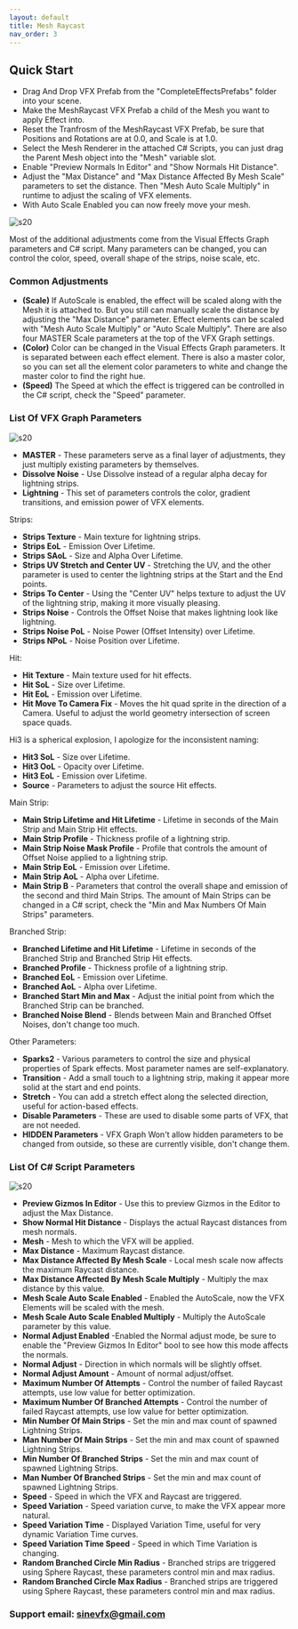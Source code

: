 ```yaml
---
layout: default
title: Mesh Raycast
nav_order: 3
---
```


## Quick Start

* Drag And Drop VFX Prefab from the "CompleteEffectsPrefabs" folder into your scene.
* Make the MeshRaycast VFX Prefab a child of the Mesh you want to apply Effect into.
* Reset the Tranfrosm of the MeshRaycast VFX Prefab, be sure that Positions and Rotations are at 0.0, and Scale is at 1.0.
* Select the Mesh Renderer in the attached C# Scripts, you can just drag the Parent Mesh object into the "Mesh" variable slot.
* Enable "Preview Normals In Editor" and "Show Normals Hit Distance".
* Adjust the "Max Distance" and "Max Distance Affected By Mesh Scale" parameters to set the distance. Then "Mesh Auto Scale Multiply" in runtime to adjust the scaling of VFX elements.
* With Auto Scale Enabled you can now freely move your mesh.

![s20](/assets/images/04.png)

Most of the additional adjustments come from the Visual Effects Graph parameters and C# script. Many parameters can be changed, you can control the color, speed, overall shape of the strips, noise scale, etc.

### Common Adjustments

* **(Scale)** If AutoScale is enabled, the effect will be scaled along with the Mesh it is attached to. But you still can manually scale the distance by adjusting the "Max Distance" parameter. Effect elements can be scaled with "Mesh Auto Scale Multiply" or "Auto Scale Multiply". There are also four MASTER Scale parameters at the top of the VFX Graph settings.
* **(Color)** Color can be changed in the Visual Effects Graph parameters. It is separated between each effect element. There is also a master color, so you can set all the element color parameters to white and change the master color to find the right hue.
* **(Speed)** The Speed at which the effect is triggered can be controlled in the C# script, check the "Speed" parameter.

### List Of VFX Graph Parameters

![s20](/assets/images/03.png)

* **MASTER** -  These parameters serve as a final layer of adjustments, they just multiply existing parameters by themselves.
* **Dissolve Noise** - Use Dissolve instead of a regular alpha decay for lightning strips.
* **Lightning** - This set of parameters controls the color, gradient transitions, and emission power of VFX elements.
 
Strips:
* **Strips Texture** - Main texture for lightning strips.
* **Strips EoL** - Emission Over Lifetime.
* **Strips SAoL** - Size and Alpha Over Lifetime.
* **Strips UV Stretch and Center UV** - Stretching the UV, and the other parameter is used to center the lightning strips at the Start and the End points.
* **Strips To Center** - Using the "Center UV" helps texture to adjust the UV of the lightning strip, making it more visually pleasing.
* **Strips Noise** - Controls the Offset Noise that makes lightning look like lightning.
* **Strips Noise PoL** - Noise Power (Offset Intensity) over Lifetime.
* **Strips NPoL** - Noise Position over Lifetime.

Hit:
* **Hit Texture** - Main texture used for hit effects.
* **Hit SoL** - Size over Lifetime.
* **Hit EoL** - Emission over Lifetime.
* **Hit Move To Camera Fix** - Moves the hit quad sprite in the direction of a Camera. Useful to adjust the world geometry intersection of screen space quads.

Hi3 is a spherical explosion, I apologize for the inconsistent naming:
* **Hit3 SoL** - Size over Lifetime.
* **Hit3 OoL** - Opacity over Lifetime.
* **Hit3 EoL** - Emission over Lifetime.
* **Source** - Parameters to adjust the source Hit effects.

Main Strip:
* **Main Strip Lifetime and Hit Lifetime** - Lifetime in seconds of the Main Strip and Main Strip Hit effects.
* **Main Strip Profile** - Thickness profile of a lightning strip.
* **Main Strip Noise Mask Profile** - Profile that controls the amount of Offset Noise applied to a lightning strip.
* **Main Strip EoL** - Emission over Lifetime.
* **Main Strip AoL** - Alpha over Lifetime.
* **Main Strip B** - Parameters that control the overall shape and emission of the second and third Main Strips. The amount of Main Strips can be changed in a C# script, check the "Min and Max Numbers Of Main Strips" parameters.

Branched Strip:
* **Branched Lifetime and Hit Lifetime** - Lifetime in seconds of the Branched Strip and Branched Strip Hit effects.
* **Branched Profile** - Thickness profile of a lightning strip.
* **Branched EoL** - Emission over Lifetime.
* **Branched AoL** - Alpha over Lifetime.
* **Branched Start Min and Max** - Adjust the initial point from which the Branched Strip can be branched.
* **Branched Noise Blend** - Blends between Main and Branched Offset Noises, don't change too much.

Other Parameters:
* **Sparks2** - Various parameters to control the size and physical properties of Spark effects. Most parameter names are self-explanatory.
* **Transition** - Add a small touch to a lightning strip, making it appear more solid at the start and end points.
* **Stretch** - You can add a stretch effect along the selected direction, useful for action-based effects.
* **Disable Parameters** - These are used to disable some parts of VFX, that are not needed.
* **HIDDEN Parameters** - VFX Graph Won't allow hidden parameters to be changed from outside, so these are currently visible, don't change them.

### List Of C# Script Parameters

![s20](/assets/images/06.png)

* **Preview Gizmos In Editor** - Use this to preview Gizmos in the Editor to adjust the Max Distance.
* **Show Normal Hit Distance** - Displays the actual Raycast distances from mesh normals.
* **Mesh** - Mesh to which the VFX will be applied.
* **Max Distance** - Maximum Raycast distance.
* **Max Distance Affected By Mesh Scale** - Local mesh scale now affects the maximum Raycast distance.
* **Max Distance Affected By Mesh Scale Multiply** - Multiply the max distance by this value.
* **Mesh Scale Auto Scale Enabled** - Enabled the AutoScale, now the VFX Elements will be scaled with the mesh.
* **Mesh Scale Auto Scale Enabled Multiply** - Multiply the AutoScale parameter by this value.
* **Normal Adjust Enabled** -Enabled the Normal adjust mode, be sure to enable the "Preview Gizmos In Editor" bool to see how this mode affects the normals.
* **Normal Adjust** - Direction in which normals will be slightly offset.
* **Normal Adjust Amount** - Amount of normal adjust/offset.
* **Maximum Number Of Attempts** - Control the number of failed Raycast attempts, use low value for better optimization.
* **Maximum Number Of Branched Attempts** - Control the number of failed Raycast attempts, use low value for better optimization.
* **Min Number Of Main Strips** - Set the min and max count of spawned Lightning Strips.
* **Man Number Of Main Strips** - Set the min and max count of spawned Lightning Strips.
* **Min Number Of Branched Strips** - Set the min and max count of spawned Lightning Strips.
* **Man Number Of Branched Strips** - Set the min and max count of spawned Lightning Strips.
* **Speed** - Speed in which the VFX and Raycast are triggered.
* **Speed Variation** - Speed variation curve, to make the VFX appear more natural.
* **Speed Variation Time** - Displayed Variation Time, useful for very dynamic Variation Time curves.
* **Speed Variation Time Speed** - Speed in which Time Variation is changing.
* **Random Branched Circle Min Radius** - Branched strips are triggered using Sphere Raycast, these parameters control min and max radius.
* **Random Branched Circle Max Radius** - Branched strips are triggered using Sphere Raycast, these parameters control min and max radius.



### Support email: sinevfx@gmail.com
